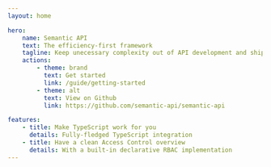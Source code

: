 ```yaml
---
layout: home

hero:
    name: Semantic API
    text: The efficiency-first framework
    tagline: Keep unecessary complexity out of API development and ship your next product on record time.
    actions:
        - theme: brand
          text: Get started
          link: /guide/getting-started
        - theme: alt
          text: View on Github
          link: https://github.com/semantic-api/semantic-api

features:
    - title: Make TypeScript work for you
      details: Fully-fledged TypeScript integration
    - title: Have a clean Access Control overview
      details: With a built-in declarative RBAC implementation
---
```

